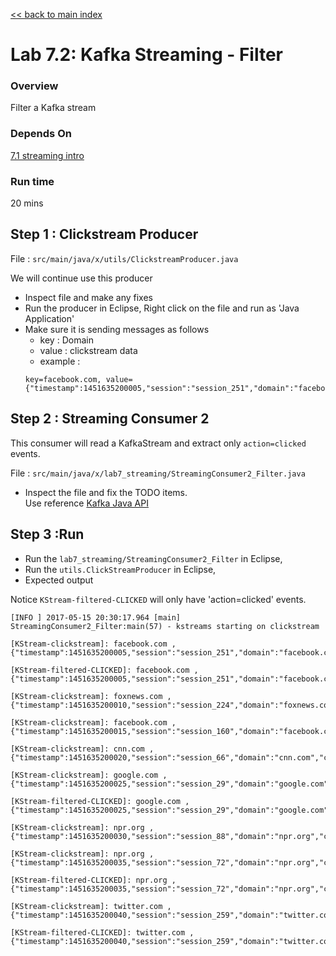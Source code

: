 <link rel='stylesheet' href='../assets/css/main.css'/>

[<< back to main index](../README.md)

# Lab 7.2: Kafka Streaming - Filter

### Overview
Filter a Kafka stream

### Depends On
[7.1 streaming intro](7.1-streaming-intro.md)

### Run time
20 mins


## Step 1 : Clickstream Producer
File : `src/main/java/x/utils/ClickstreamProducer.java`  

We will  continue use this producer
* Inspect file and make any fixes
* Run the producer in Eclipse, Right click on the file and run as 'Java Application'
* Make sure it is sending messages as follows
  - key : Domain
  - value : clickstream data
  - example  :
  ```
  key=facebook.com, value={"timestamp":1451635200005,"session":"session_251","domain":"facebook.com","cost":91,"user":"user_16","campaign":"campaign_5","ip":"ip_67","action":"clicked"}
  ```

## Step 2 :  Streaming Consumer 2
This consumer will read a KafkaStream and extract only `action=clicked` events.

File : `src/main/java/x/lab7_streaming/StreamingConsumer2_Filter.java`

* Inspect the file and fix the TODO items.  
Use reference [Kafka Java API](https://kafka.apache.org/0102/javadoc/index.html)



## Step 3 :Run
* Run the `lab7_streaming/StreamingConsumer2_Filter` in Eclipse,
* Run the `utils.ClickStreamProducer` in Eclipse,
* Expected output

Notice `KStream-filtered-CLICKED` will only have 'action=clicked' events.

```console
[INFO ] 2017-05-15 20:30:17.964 [main] StreamingConsumer2_Filter:main(57) - kstreams starting on clickstream

[KStream-clickstream]: facebook.com , {"timestamp":1451635200005,"session":"session_251","domain":"facebook.com","cost":91,"user":"user_16","campaign":"campaign_5","ip":"ip_67","action":"clicked"}

[KStream-filtered-CLICKED]: facebook.com , {"timestamp":1451635200005,"session":"session_251","domain":"facebook.com","cost":91,"user":"user_16","campaign":"campaign_5","ip":"ip_67","action":"clicked"}

[KStream-clickstream]: foxnews.com , {"timestamp":1451635200010,"session":"session_224","domain":"foxnews.com","cost":17,"user":"user_89","campaign":"campaign_4","ip":"ip_57","action":"viewed"}

[KStream-clickstream]: facebook.com , {"timestamp":1451635200015,"session":"session_160","domain":"facebook.com","cost":73,"user":"user_53","campaign":"campaign_1","ip":"ip_20","action":"blocked"}

[KStream-clickstream]: cnn.com , {"timestamp":1451635200020,"session":"session_66","domain":"cnn.com","cost":31,"user":"user_29","campaign":"campaign_3","ip":"ip_49","action":"blocked"}

[KStream-clickstream]: google.com , {"timestamp":1451635200025,"session":"session_29","domain":"google.com","cost":16,"user":"user_1","campaign":"campaign_5","ip":"ip_74","action":"clicked"}

[KStream-filtered-CLICKED]: google.com , {"timestamp":1451635200025,"session":"session_29","domain":"google.com","cost":16,"user":"user_1","campaign":"campaign_5","ip":"ip_74","action":"clicked"}

[KStream-clickstream]: npr.org , {"timestamp":1451635200030,"session":"session_88","domain":"npr.org","cost":29,"user":"user_95","campaign":"campaign_9","ip":"ip_56","action":"blocked"}

[KStream-clickstream]: npr.org , {"timestamp":1451635200035,"session":"session_72","domain":"npr.org","cost":85,"user":"user_40","campaign":"campaign_2","ip":"ip_16","action":"clicked"}

[KStream-filtered-CLICKED]: npr.org , {"timestamp":1451635200035,"session":"session_72","domain":"npr.org","cost":85,"user":"user_40","campaign":"campaign_2","ip":"ip_16","action":"clicked"}

[KStream-clickstream]: twitter.com , {"timestamp":1451635200040,"session":"session_259","domain":"twitter.com","cost":8,"user":"user_1","campaign":"campaign_7","ip":"ip_60","action":"clicked"}

[KStream-filtered-CLICKED]: twitter.com , {"timestamp":1451635200040,"session":"session_259","domain":"twitter.com","cost":8,"user":"user_1","campaign":"campaign_7","ip":"ip_60","action":"clicked"}
```
